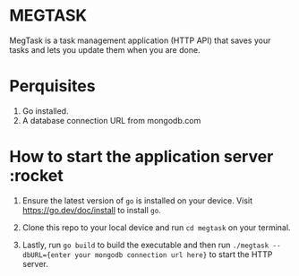 #  MEGTASK

MegTask is a task management application (HTTP API) that saves your tasks and
lets you update them when you are done.

# Perquisites

1. Go installed.
2. A database connection URL from mongodb.com


# How to start the application server :rocket

1. Ensure the latest version of `go` is installed on your device. Visit
   https://go.dev/doc/install to install `go`.

2. Clone this repo to your local device and run `cd megtask` on your terminal.

3. Lastly, run `go build` to build the executable and then run `./megtask --dbURL={enter your mongodb connection url here}` to start the HTTP server.
